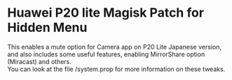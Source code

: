 # Huawei P20 lite Magisk Patch for Hidden Menu
This enables a mute option for Camera app on P20 Lite Japanese version, and also includes some useful features, enabling MirrorShare option (Miracast) and others.<br>
You can look at the file /system.prop for more information on these tweaks.
